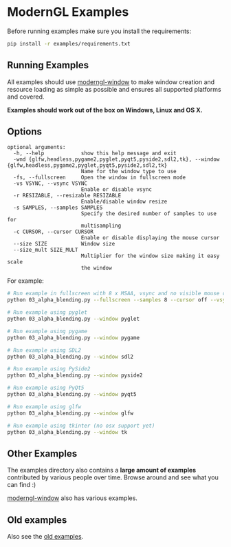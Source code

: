 # ModernGL Examples

Before running examples make sure you install the requirements:

```bash
pip install -r examples/requirements.txt
```

## Running Examples

All examples should use [moderngl-window] to make window creation and resource loading as simple
as possible and ensures all supported platforms and covered.

**Examples should work out of the box on Windows, Linux and OS X.**

## Options

```
optional arguments:
  -h, --help            show this help message and exit
  -wnd {glfw,headless,pygame2,pyglet,pyqt5,pyside2,sdl2,tk}, --window {glfw,headless,pygame2,pyglet,pyqt5,pyside2,sdl2,tk}
                        Name for the window type to use
  -fs, --fullscreen     Open the window in fullscreen mode
  -vs VSYNC, --vsync VSYNC
                        Enable or disable vsync
  -r RESIZABLE, --resizable RESIZABLE
                        Enable/disable window resize
  -s SAMPLES, --samples SAMPLES
                        Specify the desired number of samples to use for
                        multisampling
  -c CURSOR, --cursor CURSOR
                        Enable or disable displaying the mouse cursor
  --size SIZE           Window size
  --size_mult SIZE_MULT
                        Multiplier for the window size making it easy scale
                        the window
```

For example:

```bash
# Run example in fullscreen with 8 x MSAA, vsync and no visible mouse cursor
python 03_alpha_blending.py --fullscreen --samples 8 --cursor off --vsync on

# Run example using pyglet
python 03_alpha_blending.py --window pyglet

# Run example using pygame
python 03_alpha_blending.py --window pygame

# Run example using SDL2
python 03_alpha_blending.py --window sdl2

# Run example using PySide2
python 03_alpha_blending.py --window pyside2

# Run example using PyQt5
python 03_alpha_blending.py --window pyqt5

# Run example using glfw
python 03_alpha_blending.py --window glfw

# Run example using tkinter (no osx support yet)
python 03_alpha_blending.py --window tk
```

## Other Examples

The examples directory also contains a **large amount of examples** contributed
by various people over time. Browse around and see what you can find :)

[moderngl-window] also has various examples.

## Old examples

Also see the [old examples](old-examples).


[moderngl-window]: https://github.com/moderngl/moderngl-window
